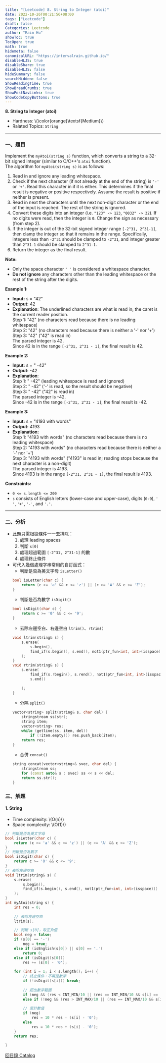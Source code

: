 ```yaml
---
title: "[Leetcode] 8. String to Integer (atoi)"
date: 2022-10-26T00:21:56+08:00
tags: ["Leetcode"]
draft: false
Categories: Leetcode
author: "Rain Hu"
showToc: true
TocOpen: true
math: true
hidemeta: false
canonicalURL: "https://intervalrain.github.io/"
disableHLJS: true
disableShare: true
disableHLJS: false
hideSummary: false
searchHidden: false
ShowReadingTime: true
ShowBreadCrumbs: true
ShowPostNavLinks: true
ShowCodeCopyButtons: true
---
```

**8. String to Integer (atoi)**
+ Hardness: \\(\color{orange}\textsf{Medium}\\)
+ Ralated Topics: `String`
---
### 一、題目
Implement the `myAtoi(string s)` function, which converts a string to a 32-bit signed integer (similar to C/C++'s `atoi` function).  
The algorithm for `myAtoi(string s)` is as follows:
1. Read in and ignore any leading whitespace.
2. Check if the next character (if not already at the end of the string) is `'-'` or `'+'`. Read this character in if it is either. This determines if the final result is negative or positive respectively. Assume the result is positive if neither is present.
3. Read in next the characters until the next non-digit character or the end of the input is reached. The rest of the string is ignored.
4. Convert these digits into an integer (i.e. `"123" -> 123`, `"0032" -> 32`). If no digits were read, then the integer is `0`. Change the sign as necessary (from step 2).
5. If the integer is out of the 32-bit signed integer range `[-2^31, 2^31-1]`, then clamp the integer so that it remains in the range. Specifically, integers less than `-2^31` should be clamped to `-2^31`, and integer greater than `2^31-1` should be clamped to `2^31-1`.
6. Return the integer as the final result.  

**Note:**
+ Only the space character `' '` is considered a whitespace character.
+ **Do not ignore** any characters other than the leading whitespace or the rest of the string after the digits.

**Example 1:**  
+ **Input:** s = "42"
+ **Output:** 42
+ **Explanation**: The underlined characters are what is read in, the caret is the current reader position.  
Step 1: "42" (no characters read because there is no leading whitespace)    
Step 2: "42" (no characters read because there is neither a '-' nor '+')  
Step 3: "42" ("42" is read in)  
The parsed integer is 42.  
Since 42 is in the range `[-2^31, 2^31 - 1]`, the final result is 42.  

**Example 2:**
+ **Input:** s = "   -42"  
+ **Output:** -42  
+ **Explanation**:  
Step 1: "   -42" (leading whitespace is read and ignored)  
Step 2: "   -42" ('-' is read, so the result should be negative)  
Step 3: "   -42" ("42" is read in)  
The parsed integer is -42.  
Since -42 is in the range `[-2^31, 2^31 - 1]`, the final result is -42.   

**Example 3:**  
+ **Input:** s = "4193 with words"  
+ **Output:** 4193  
+ **Explanation:**  
Step 1: "4193 with words" (no characters read because there is no leading whitespace)  
Step 2: "4193 with words" (no characters read because there is neither a '-' nor '+')  
Step 3: "4193 with words" ("4193" is read in; reading stops because the next character is a non-digit)  
The parsed integer is 4193.  
Since 4193 is in the range `[-2^31, 2^31 - 1]`, the final result is 4193.  

**Constraints:**
+ `0 <= s.length <= 200`
+ `s` consists of English letters (lower-case and upper-case), digits (`0-9`), `' '`, `'+'`, `'-'`, and `'.'`.

---

### 二、分析
+ 此題只需根據條件一一去排除：
    1. 處理 leading spaces
    2. 判斷 `s[0]`
    3. 處理超過範圍 `[-2^31, 2^31-1]` 的數
    4. 處理終止條件
+ 可代入幾個處理字串常用的自訂函式：
    + 判斷是否為英文字母 `isLetter()`
    ```C++
    bool isLetter(char c) {
        return (c >= 'a' && c <= 'z') || (c >= 'A' && c <= 'Z');
    }
    ```
    + 判斷是否為數字 `isDigit()`
    ```C++
    bool isDigit(char c) {
        return c >= '0' && c <= '9';
    }
    ```
    + 去除左邊空白、右邊空白 `ltrim()`、`rtrim()`
    ```C++
    void ltrim(string& s) {
        s.erase(
            s.begin(),
            find_if(s.begin(), s.end(), not1(ptr_fun<int, int>(isspace)))
        );
    }
    void rtrim(string& s) {
        s.erase(
            find_if(s.rbegin(), s.rend(), not1(ptr_fun<int, int>(isspace))).base(),
            s.end()
            
        );
    }
    ```
    + 分隔 `split()`
    ```C++
    vector<string> split(string& s, char del) {
        stringstream ss(str);
        string item;
        vector<string> res;
        while (getline(ss, item, del)) 
            if (!item.empty()) res.push_back(item);
        return res;
    }
    ```
    + 合併 `concat()`
    ```C++
    string concat(vector<string>& svec, char del) {
        stringstream ss;
        for (const auto& s : svec) ss << s << del;
        return ss.str();
    }
    ```

### 三、解題
#### 1. String
+ Time complexity: \\(O(n)\\)
+ Space complexity: \\(O(1)\\)
```C++
// 判斷是否為英文字母
bool isLetter(char c) {
    return (c >= 'a' && c <= 'z') || (c >= 'A' && c <= 'Z');
}
// 判斷是否為數字
bool isDigit(char c) {
    return c >= '0' && c <= '9';
}
// 去除左邊空白
void ltrim(string& s) {
    s.erase(
        s.begin(),
        find_if(s.begin(), s.end(), not1(ptr_fun<int, int>(isspace)))
    );
}
int myAtoi(string s) {
    int res = 0;
    
    // 去除左邊空白
    ltrim(s);

    // 判斷 s[0]，取正負值
    bool neg = false;
    if (s[0] == '-')
        neg = true;
    else if (isEnglish(s[0]) || s[0] == '.')
        return 0;
    else if (isDigit(s[0]))
        res += (s[0] - '0');
    
    for (int i = 1; i < s.length(); i++) {
        // 終止條件：不再是數字
        if (!isDigit(s[i])) break;  
        
        // 超出數字範圍
        if (neg && (res < INT_MIN/10 || (res == INT_MIN/10 && s[i] == '9'))) return INT_MIN;
        else if (!neg && (res > INT_MAX/10 || (res == INT_MAX/10 && s[i] >= '8'))) return INT_MAX;
        
        // 累計數值
        if (neg) 
            res = 10 * res - (s[i] - '0');
        else
            res = 10 * res + (s[i] - '0');
    }
    return res;
    
}

```
[回目錄 Catalog](/posts/leetcode)